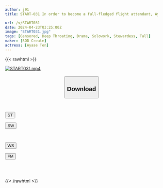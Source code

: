 ```yaml
---
author: j91
title: START-031 In order to become a full-fledged flight attendant, Ayase Ten, a new CA who is sexually harassed by her boss who is physically unable to do so.

url: /v/START031
date: 2024-04-23T03:25:00Z
image: "START031.jpg"
tags: [Censored, Deep Throating, Drama, Solowork, Stewardess, Tall]
maker: [SOD Create]
actress: [Ayase Ten]
---
```



{{< rawhtml >}}

<div class="video" data-videoid="6XWLmMPG9GC9J6q">
    <a href="javascript:;">
        <img src="/v/START031/START031.jpg" width="WIDTH" height="HEIGHT" alt="START031.mp4" loading="lazy">
    </a>
</div>

<script type="text/javascript" src="https://j91.asia/asset/on-demand-st.js"></script>

<br>
  <link rel="stylesheet" href="https://j91.asia/asset/bs5.css">
  
  <center>
  <button class="btn btn-primary" type="button" data-bs-toggle="collapse" data-bs-target=".multi-collapse" aria-expanded="false" aria-controls="multiCollapseExample1 multiCollapseExample2"><h2>Download</h2></button></center>
</p>
<div class="row">
  <div class="col">
    <div class="collapse multi-collapse" id="multiCollapseExample1">
      <div class="card card-body">
	      	      <br>
<div class="buttons">  
<p><a href="https://streamtape.to/v/6XWLmMPG9GC9J6q" target="_blank"><button class="btn-hover color-3"><i class="fa fa-download"></i> ST</button></a></p>
<p><a href="https://asnwish.com/yojoc6l8ikcf" target="_blank"><button class="btn-hover color-2"><i class="fa fa-download"></i> SW</button></a></p></div>
    </div>
  </div>
</div>
  <div class="col">
    <div class="collapse multi-collapse" id="multiCollapseExample2">
      <div class="card card-body">
	      <br>
<div class="buttons">
<p><a href="https://wolfstream.tv/dt67x93yt6jb"><button class="btn-hover color-9"><i class="fa fa-download"></i> WS</button></a></p>
<p><a href="https://filemoon.sx/d/s7l7g812p2v8"><button class="btn-hover color-8"><i class="fa fa-download"></i> FM</button></a></p></div>
<br><br>
      </div>
    </div>
  </div>
</div>

{{< /rawhtml >}}